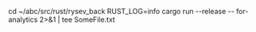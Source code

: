 cd ~/abc/src/rust/rysev_back
RUST_LOG=info cargo run --release -- for-analytics 2>&1 | tee SomeFile.txt

